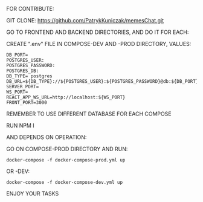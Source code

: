 FOR CONTRIBUTE:

GIT CLONE: https://github.com/PatrykKuniczak/memesChat.git

GO TO FRONTEND AND BACKEND DIRECTORIES, AND DO IT FOR EACH:

CREATE ".env" FILE IN COMPOSE-DEV AND -PROD DIRECTORY, VALUES:

    DB_PORT=
    POSTGRES_USER:
    POSTGRES_PASSWORD:
    POSTGRES_DB:
    DB_TYPE= postgres
    DB_URL=${DB_TYPE}://${POSTGRES_USER}:${POSTGRES_PASSWORD}@db:${DB_PORT}/${POSTGRES_DB}
    SERVER_PORT=
    WS_PORT=
    REACT_APP_WS_URL=http://localhost:${WS_PORT}
    FRONT_PORT=3000

REMEMBER TO USE DIFFERENT DATABASE FOR EACH COMPOSE

RUN NPM I

AND DEPENDS ON OPERATION:

GO ON COMPOSE-PROD DIRECTORY AND RUN:

    docker-compose -f docker-compose-prod.yml up

OR -DEV:
    
    docker-compose -f docker-compose-dev.yml up

ENJOY YOUR TASKS
